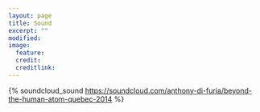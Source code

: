 ```yaml
---
layout: page
title: Sound
excerpt: ""
modified: 
image:
  feature: 
  credit: 
  creditlink: 
---
```



{% soundcloud_sound https://soundcloud.com/anthony-di-furia/beyond-the-human-atom-quebec-2014 %}
